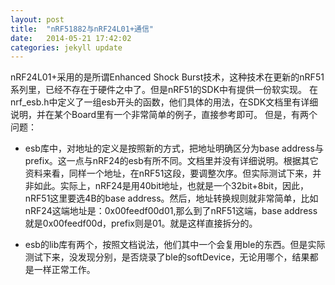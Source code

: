 ```yaml
---
layout: post
title:  "nRF51882与nRF24L01+通信"
date:   2014-05-21 17:42:02
categories: jekyll update
---
```


nRF24L01+采用的是所谓Enhanced Shock Burst技术，这种技术在更新的nRF51系列里，已经不存在于硬件之中了。但是nRF51的SDK中有提供一份软实现。
在nrf_esb.h中定义了一组esb开头的函数，他们具体的用法，在SDK文档里有详细说明，并在某个Board里有一个非常简单的例子，直接参考即可。
但是，有两个问题：

 - esb库中，对地址的定义是按照新的方式，把地址明确区分为base address与prefix。这一点与nRF24的esb有所不同。文档里并没有详细说明。根据其它资料来看，同样一个地址，在nRF51这段，要调整次序。但实际测试下来，并非如此。实际上，nRF24是用40bit地址，也就是一个32bit+8bit，因此，nRF51这里要选4B的base address。然后，地址转换规则就非常简单，比如nRF24这端地址是：0x00feedf00d01,那么到了nRF51这端，base address就是0x00feedf00d，prefix则是01。就是这样直接拆分的。

 - esb的lib库有两个，按照文档说法，他们其中一个会复用ble的东西。但是实际测试下来，没发现分别，是否烧录了ble的softDevice，无论用哪个，结果都是一样正常工作。
